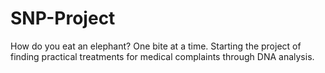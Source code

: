 # SNP-Project
How do you eat an elephant? One bite at a time. Starting the project of finding practical treatments for medical complaints through DNA analysis.
